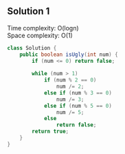## Solution 1

Time complexity: O(logn)  
Space complexity: O(1)  

```java
class Solution {
    public boolean isUgly(int num) {
        if (num <= 0) return false;
        
        while (num > 1)
            if (num % 2 == 0)
                num /= 2;
            else if (num % 3 == 0)
                num /= 3;
            else if (num % 5 == 0)
                num /= 5;
            else 
                return false;
        return true;
    }
}
```